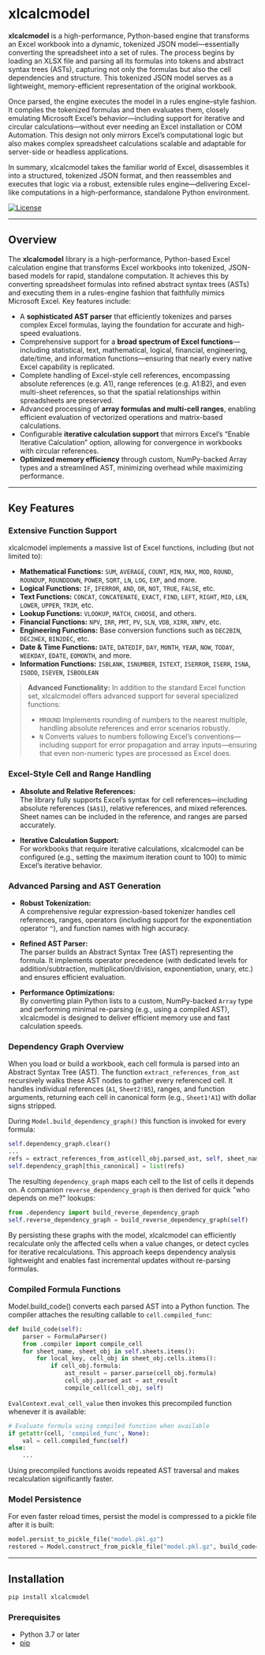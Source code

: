 # xlcalcmodel

**xlcalcmodel** is a high-performance, Python-based engine that transforms an Excel workbook into a dynamic, tokenized JSON model—essentially converting the spreadsheet into a set of rules. The process begins by loading an XLSX file and parsing all its formulas into tokens and abstract syntax trees (ASTs), capturing not only the formulas but also the cell dependencies and structure. This tokenized JSON model serves as a lightweight, memory-efficient representation of the original workbook.

Once parsed, the engine executes the model in a rules engine–style fashion. It compiles the tokenized formulas and then evaluates them, closely emulating Microsoft Excel’s behavior—including support for iterative and circular calculations—without ever needing an Excel installation or COM Automation. This design not only mirrors Excel’s computational logic but also makes complex spreadsheet calculations scalable and adaptable for server-side or headless applications.

In summary, xlcalcmodel takes the familiar world of Excel, disassembles it into a structured, tokenized JSON format, and then reassembles and executes that logic via a robust, extensible rules engine—delivering Excel-like computations in a high-performance, standalone Python environment.

[![License](https://img.shields.io/badge/License-Apache%202.0-blue.svg)](LICENSE)

---

## Overview

The **xlcalcmodel** library is a high-performance, Python-based Excel calculation engine that transforms Excel workbooks into tokenized, JSON-based models for rapid, standalone computation. It achieves this by converting spreadsheet formulas into refined abstract syntax trees (ASTs) and executing them in a rules-engine fashion that faithfully mimics Microsoft Excel. Key features include:

- A **sophisticated AST parser** that efficiently tokenizes and parses complex Excel formulas, laying the foundation for accurate and high-speed evaluations.
- Comprehensive support for a **broad spectrum of Excel functions**—including statistical, text, mathematical, logical, financial, engineering, date/time, and information functions—ensuring that nearly every native Excel capability is replicated.
- Complete handling of Excel-style cell references, encompassing absolute references (e.g. $A$1), range references (e.g. A1:B2), and even multi-sheet references, so that the spatial relationships within spreadsheets are preserved.
- Advanced processing of **array formulas and multi-cell ranges**, enabling efficient evaluation of vectorized operations and matrix-based calculations.
- Configurable **iterative calculation support** that mirrors Excel’s “Enable Iterative Calculation” option, allowing for convergence in workbooks with circular references.
- **Optimized memory efficiency** through custom, NumPy-backed Array types and a streamlined AST, minimizing overhead while maximizing performance.

---

## Key Features

### Extensive Function Support

xlcalcmodel implements a massive list of Excel functions, including (but not limited to):

- **Mathematical Functions:** `SUM`, `AVERAGE`, `COUNT`, `MIN`, `MAX`, `MOD`, `ROUND`, `ROUNDUP`, `ROUNDDOWN`, `POWER`, `SQRT`, `LN`, `LOG`, `EXP`, and more.
- **Logical Functions:** `IF`, `IFERROR`, `AND`, `OR`, `NOT`, `TRUE`, `FALSE`, etc.
- **Text Functions:** `CONCAT`, `CONCATENATE`, `EXACT`, `FIND`, `LEFT`, `RIGHT`, `MID`, `LEN`, `LOWER`, `UPPER`, `TRIM`, etc.
- **Lookup Functions:** `VLOOKUP`, `MATCH`, `CHOOSE`, and others.
- **Financial Functions:** `NPV`, `IRR`, `PMT`, `PV`, `SLN`, `VDB`, `XIRR`, `XNPV`, etc.
- **Engineering Functions:** Base conversion functions such as `DEC2BIN`, `DEC2HEX`, `BIN2DEC`, etc.
- **Date & Time Functions:** `DATE`, `DATEDIF`, `DAY`, `MONTH`, `YEAR`, `NOW`, `TODAY`, `WEEKDAY`, `EDATE`, `EOMONTH`, and more.
- **Information Functions:** `ISBLANK`, `ISNUMBER`, `ISTEXT`, `ISERROR`, `ISERR`, `ISNA`, `ISODD`, `ISEVEN`, `ISBOOLEAN`
> **Advanced Functionality:**
> In addition to the standard Excel function set, xlcalcmodel offers advanced support for several specialized functions:
> - `MROUND` Implements rounding of numbers to the nearest multiple, handling absolute references and error scenarios robustly.  
> - `N` Converts values to numbers following Excel’s conventions—including support for error propagation and array inputs—ensuring that even non-numeric types are processed as Excel does.

### Excel-Style Cell and Range Handling

- **Absolute and Relative References:**  
  The library fully supports Excel’s syntax for cell references—including absolute references (`$A$1`), relative references, and mixed references. Sheet names can be included in the reference, and ranges are parsed accurately.
  
- **Iterative Calculation Support:**  
  For workbooks that require iterative calculations, xlcalcmodel can be configured (e.g., setting the maximum iteration count to 100) to mimic Excel’s iterative behavior.
  
### Advanced Parsing and AST Generation

- **Robust Tokenization:**  
  A comprehensive regular expression-based tokenizer handles cell references, ranges, operators (including support for the exponentiation operator `^`), and function names with high accuracy.
  
- **Refined AST Parser:**  
  The parser builds an Abstract Syntax Tree (AST) representing the formula. It implements operator precedence (with dedicated levels for addition/subtraction, multiplication/division, exponentiation, unary, etc.) and ensures efficient evaluation.

- **Performance Optimizations:**  
  By converting plain Python lists to a custom, NumPy-backed `Array` type and performing minimal re-parsing (e.g., using a compiled AST), xlcalcmodel is designed to deliver efficient memory use and fast calculation speeds.

### Dependency Graph Overview

When you load or build a workbook, each cell formula is parsed into an Abstract
Syntax Tree (AST). The function `extract_references_from_ast` recursively walks
these AST nodes to gather every referenced cell. It handles individual
references (`A1`, `Sheet2!B5`), ranges, and function arguments, returning each
cell in canonical form (e.g., `Sheet1!A1`) with dollar signs stripped.

During `Model.build_dependency_graph()` this function is invoked for every
formula:

```python
self.dependency_graph.clear()
...
refs = extract_references_from_ast(cell_obj.parsed_ast, self, sheet_name)
self.dependency_graph[this_canonical] = list(refs)
```

The resulting `dependency_graph` maps each cell to the list of cells it depends
on. A companion `reverse_dependency_graph` is then derived for quick "who
depends on me?" lookups:

```python
from .dependency import build_reverse_dependency_graph
self.reverse_dependency_graph = build_reverse_dependency_graph(self)
```

By persisting these graphs with the model, xlcalcmodel can efficiently
recalculate only the affected cells when a value changes, or detect cycles for
iterative recalculations. This approach keeps dependency analysis lightweight
and enables fast incremental updates without re-parsing formulas.

### Compiled Formula Functions

Model.build_code() converts each parsed AST into a Python function. The compiler attaches the resulting callable to `cell.compiled_func`:

```python
def build_code(self):
    parser = FormulaParser()
    from .compiler import compile_cell
    for sheet_name, sheet_obj in self.sheets.items():
        for local_key, cell_obj in sheet_obj.cells.items():
            if cell_obj.formula:
                ast_result = parser.parse(cell_obj.formula)
                cell_obj.parsed_ast = ast_result
                compile_cell(cell_obj, self)
```

`EvalContext.eval_cell_value` then invokes this precompiled function whenever it is available:

```python
# Evaluate formula using compiled function when available
if getattr(cell, 'compiled_func', None):
    val = cell.compiled_func(self)
else:
    ...
```

Using precompiled functions avoids repeated AST traversal and makes recalculation significantly faster.

### Model Persistence

For even faster reload times, persist the model is compressed to a
pickle file after it is built:

```python
model.persist_to_pickle_file("model.pkl.gz")
restored = Model.construct_from_pickle_file("model.pkl.gz", build_code=False)
```
---

## Installation

```python
pip install xlcalcmodel
```
### Prerequisites

- Python 3.7 or later
- [pip](https://pip.pypa.io/en/stable/)

